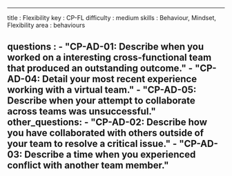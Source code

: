 ----
 title       : Flexibility
 key         : CP-FL
 difficulty  : medium
 skills      : Behaviour, Mindset, Flexibility
 area        : behaviours
 
 questions   :
     - "CP-AD-01: Describe when you worked on a interesting cross-functional team that produced an outstanding outcome."
     - "CP-AD-04: Detail your most recent experience working with a virtual team."
     - "CP-AD-05: Describe when your attempt to collaborate across teams was unsuccessful."
 other_questions:
     - "CP-AD-02: Describe how you have collaborated with others outside of your team to resolve a critical issue."
     - "CP-AD-03: Describe a time when you experienced conflict with another team member."
----
